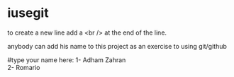 # iusegit

to create a new line add a
	\<br /\>
at the end of the line.

anybody can add his name to this project as an exercise to using git/github

#type your name here:
1- Adham Zahran<br/>
2- Romario<br/>
